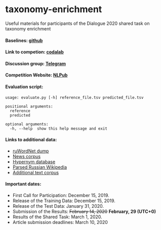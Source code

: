 # taxonomy-enrichment
Useful materials for participants of the Dialogue 2020 shared task on taxonomy enrichment

#### Baselines: [github](https://github.com/dialogue-evaluation/taxonomy-enrichment/tree/master/baselines)
#### Link to competion: [codalab](https://competitions.codalab.org/competitions/22168)
#### Discussion group: [Telegram](https://t.me/joinchat/Ckja7Vh00qPOU887pLonqQ)
#### Competition Website: [NLPub](https://russe.nlpub.org/2020/isa/)

#### Evaluation script:
```
usage: evaluate.py [-h] reference_file.tsv predicted_file.tsv

positional arguments:
  reference
  predicted

optional arguments:
  -h, --help  show this help message and exit
```

#### Links to additional data:

* [ruWordNet dump](https://drive.google.com/file/d/1McTwDUlw2AoDl-0xHlyH6y-mIVXOcn1U/view)
* [News corpus](http://bit.ly/38CLlmW)
* [Hypernym database](http://panchenko.me/data/joint/isas/ru-librusec-wiki-diff.csv.gz)
* [Parsed Russian Wikipedia](http://panchenko.me/data/joint/corpora/wikipedia-ru-2018.txt.gz)
* [Additional text corpus](http://panchenko.me/data/russe/librusec_fb2.plain.gz)

#### Important dates:
* First Call for Participation: December 15, 2019.
* Release of the Training Data: December 15, 2019.
* Release of the Test Data: January 31, 2020.
* Submission of the Results: ~~February 14, 2020~~ **February, 29 (UTC+0)**
* Results of the Shared Task: March 1, 2020.
* Article submission deadlines: March 10, 2020
